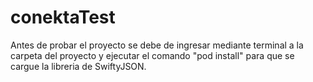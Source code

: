 # conektaTest
Antes de probar el proyecto se debe de ingresar mediante terminal a la carpeta del proyecto y ejecutar el comando "pod install" para que se cargue la libreria de SwiftyJSON. 
